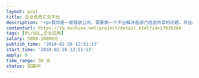 ```yaml
---                
layout: post       
title: 企业信息汇总平台           
description: '<p>我司是一家服装公司，需要做一个平台解决各部门信息共享的问题，并且能够调出我们需要的数据。</p><p>要求：</p><p>1、因为项目有点复杂，需要来我司讨论需求，并要有后期的上门售后服务，我司在广州科学城</p><p>2、后期使用最好是能支持微信</p>'     
contenturl: https://zb.oschina.net/project/detail.html?id=17030284      
tags: [PL/SQL,企业应用]            
salary: 5000-10000元          
publish_time: '2018-02-28 12:51:13'         
start_time: '2018-02-28 12:51:13'           
apply: 0                   
time_range: 30 天              
status: 招募中                  
---                 
```

